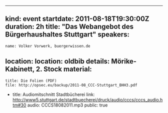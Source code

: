 ---
kind: event
startdate: 2011-08-18T19:30:00Z
duration: 2h
title: "Das Webangebot des Bürgerhaushaltes Stuttgart"
speakers:
  -
    name: Volker Vorwerk, buergerwissen.de
location:
  location: oldbib
  details: Mörike-Kabinett, 2. Stock
material:
  -
    title: Die Folien (PDF)
    file: http://opsec.eu/backup/2011-08_CCC-Stuttgart_BHH3.pdf
  -
    title: Audiomitschnitt Stadtbücherei
    link: http://www5.stuttgart.de/stadtbuecherei/druck/audio/cccs/cccs_audio.htm#30
audio:
  CCCS18082011.mp3
public: true
